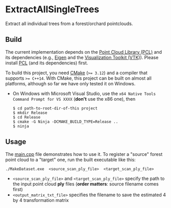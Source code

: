 # ExtractAllSingleTrees
Extract all individual trees from a forest/orchard pointclouds.

## Build

The current implementation depends on the [Point Cloud Library (PCL)](https://pointclouds.org) and its dependencies
(e.g., [Eigen](https://eigen.tuxfamily.org/index.php?title=Main_Page) and the [Visualization Toolkit (VTK)](https://vtk.org)).
Please install [PCL](https://pointclouds.org/downloads/#cross-platform) (and its dependencies) first.

To build this project, you need [CMake](https://cmake.org/download/) (`>= 3.12`) and a compiler that
supports `>= C++14`.
With CMake, this project can be built on almost all platforms, 
although so far we have only tested it on Windows.


- On Windows with Microsoft Visual Studio, use the `x64 Native Tools Command Prompt for VS XXXX` (**don't** use the
  x86 one), then
  ```
  $ cd path-to-root-dir-of-this project
  $ mkdir Release
  $ cd Release
  $ cmake -G Ninja -DCMAKE_BUILD_TYPE=Release ..
  $ ninja
  ```

## Usage

The [main.cpp](./makedataset/main.cpp) file demonstrates how to use it. 
To register a "source" forest point cloud to a "target" one, run the built executable like this:
```commandline
./MakeDataset.exe  <source_scan_ply_file>  <target_scan_ply_file>
```
- `<source_scan_ply_file>` and `<target_scan_ply_file>` specify the path to the input point cloud **ply** files (**order matters**: source filename comes first)
- `<output_matrix_txt_file>` specifies the filename to save the estimated 4 by 4 transformation matrix




